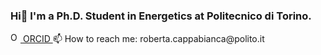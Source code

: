 ### Hi👋 I'm a Ph.D. Student in Energetics at Politecnico di Torino. 

<a href="https://orcid.org/my-orcid?orcid=0000-0002-3789-9676">
<img alt="ORCID logo" src="https://info.orcid.org/wp-content/uploads/2019/11/orcid_16x16.png" width="16" height="16" />
ORCID
</a>
📫 How to reach me: roberta.cappabianca@polito.it


<!--
**robertacappabianca/robertacappabianca** is a ✨ _special_ ✨ repository because its `README.md` (this file) appears on your GitHub profile.

Here are some ideas to get you started:

- 🔭 I’m currently working on ...
- 🌱 I’m currently learning ...
- 👯 I’m looking to collaborate on ...
- 🤔 I’m looking for help with ...
- 💬 Ask me about ...
- 📫 How to reach me: ...
- 😄 Pronouns: ...
- ⚡ Fun fact: ...
-->
